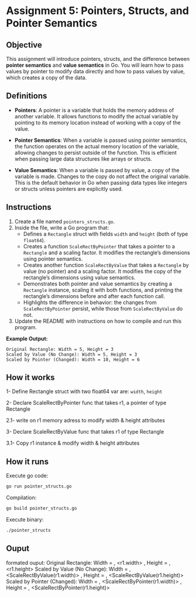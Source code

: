 # Assignment 5: Pointers, Structs, and Pointer Semantics

## Objective

This assignment will introduce pointers, structs, and the difference between **pointer semantics** and **value semantics** in Go. You will learn how to pass values by pointer to modify data directly and how to pass values by value, which creates a copy of the data.

## Definitions

- **Pointers**: A pointer is a variable that holds the memory address of another variable. It allows functions to modify the actual variable by pointing to its memory location instead of working with a copy of the value.

- **Pointer Semantics**: When a variable is passed using pointer semantics, the function operates on the actual memory location of the variable, allowing changes to persist outside of the function. This is efficient when passing large data structures like arrays or structs.

- **Value Semantics**: When a variable is passed by value, a copy of the variable is made. Changes to the copy do not affect the original variable. This is the default behavior in Go when passing data types like integers or structs unless pointers are explicitly used.

## Instructions

1. Create a file named `pointers_structs.go`.
2. Inside the file, write a Go program that:
   - Defines a `Rectangle` struct with fields `width` and `height` (both of type `float64`).
   - Creates a function `ScaleRectByPointer` that takes a pointer to a `Rectangle` and a scaling factor. It modifies the rectangle’s dimensions using pointer semantics.
   - Creates another function `ScaleRectByValue` that takes a `Rectangle` by value (no pointer) and a scaling factor. It modifies the copy of the rectangle’s dimensions using value semantics.
   - Demonstrates both pointer and value semantics by creating a `Rectangle` instance, scaling it with both functions, and printing the rectangle’s dimensions before and after each function call.
   - Highlights the difference in behavior: the changes from `ScaleRectByPointer` persist, while those from `ScaleRectByValue` do not.
3. Update the README with instructions on how to compile and run this program.

**Example Output:**

```
Original Rectangle: Width = 5, Height = 3
Scaled by Value (No Change): Width = 5, Height = 3
Scaled by Pointer (Changed): Width = 10, Height = 6
```

## How it works

1- Define Rectangle struct with two float64 var are: `width`, `height`

2- Declare ScaleRectByPointer func that takes r1, a pointer of type Rectangle

2.1- write on r1 memory adress to modify width & height attributes

3- Declare ScaleRectByValue func that takes r1 of type Rectangle

3.1- Copy r1 instance & modify width & height attributes


## How it runs

Execute go code:

```bash
go run pointer_structs.go
```

Compilation:

```bash
go build pointer_structs.go
```

Execute binary:

```bash
./pointer_structs
```

## Ouput

formated ouput:
Original Rectangle: Width = , <r1.width> , Height = , <r1.height>
Scaled by Value (No Change): Width = , <ScaleRectByValue(r1.width)> , Height = , <ScaleRectByValue(r1.height)>
Scaled by Pointer (Changed): Width = , <ScaleRectByPointer(r1.width)> , Height = , <ScaleRectByPointer(r1.height)>
